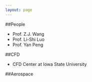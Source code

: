 ```yaml
---
layout: page
---
```

##People
* Prof. Z.J. Wang
* Prof. Li-Shi Luo
* Prof. Yan Peng

##CFD
* CFD Center at Iowa State University

##Aerospace

